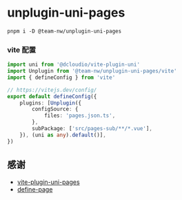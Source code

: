 # unplugin-uni-pages

```shell
pnpm i -D @team-nw/unplugin-uni-pages
```

### vite 配置
```ts
import uni from '@dcloudio/vite-plugin-uni'
import Unplugin from '@team-nw/unplugin-uni-pages/vite'
import { defineConfig } from 'vite'

// https://vitejs.dev/config/
export default defineConfig({
    plugins: [Unplugin({
        configSource: {
            files: 'pages.json.ts',
        },
        subPackage: ['src/pages-sub/**/*.vue'],
    }), (uni as any).default()],
})
```


## 感谢
- [vite-plugin-uni-pages](https://github.com/uni-helper/vite-plugin-uni-pages)
- [define-page](https://github.com/uni-ku/define-page)
